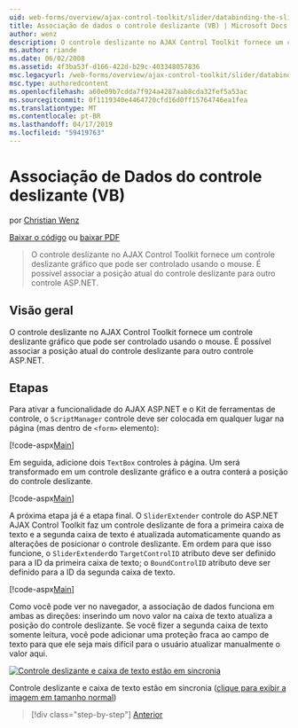 ```yaml
---
uid: web-forms/overview/ajax-control-toolkit/slider/databinding-the-slider-control-vb
title: Associação de dados o controle deslizante (VB) | Microsoft Docs
author: wenz
description: O controle deslizante no AJAX Control Toolkit fornece um controle deslizante gráfico que pode ser controlado usando o mouse. É possível associar o positio atual...
ms.author: riande
ms.date: 06/02/2008
ms.assetid: 4f3ba53f-d166-422d-b29c-403348057836
msc.legacyurl: /web-forms/overview/ajax-control-toolkit/slider/databinding-the-slider-control-vb
msc.type: authoredcontent
ms.openlocfilehash: a60e09b7cdda7f924a4287aab8cda32fef5a53ac
ms.sourcegitcommit: 0f1119340e4464720cfd16d0ff15764746ea1fea
ms.translationtype: MT
ms.contentlocale: pt-BR
ms.lasthandoff: 04/17/2019
ms.locfileid: "59419763"
---
```

# <a name="databinding-the-slider-control-vb"></a>Associação de Dados do controle deslizante (VB)

por [Christian Wenz](https://github.com/wenz)

[Baixar o código](http://download.microsoft.com/download/9/3/f/93f8daea-bebd-4821-833b-95205389c7d0/Slider0.vb.zip) ou [baixar PDF](http://download.microsoft.com/download/2/d/c/2dc10e34-6983-41d4-9c08-f78f5387d32b/slider0VB.pdf)

> O controle deslizante no AJAX Control Toolkit fornece um controle deslizante gráfico que pode ser controlado usando o mouse. É possível associar a posição atual do controle deslizante para outro controle ASP.NET.


## <a name="overview"></a>Visão geral

O controle deslizante no AJAX Control Toolkit fornece um controle deslizante gráfico que pode ser controlado usando o mouse. É possível associar a posição atual do controle deslizante para outro controle ASP.NET.

## <a name="steps"></a>Etapas

Para ativar a funcionalidade do AJAX ASP.NET e o Kit de ferramentas de controle, o `ScriptManager` controle deve ser colocada em qualquer lugar na página (mas dentro de `<form>` elemento):

[!code-aspx[Main](databinding-the-slider-control-vb/samples/sample1.aspx)]

Em seguida, adicione dois `TextBox` controles à página. Um será transformado em um controle deslizante gráfico e a outra conterá a posição do controle deslizante.

[!code-aspx[Main](databinding-the-slider-control-vb/samples/sample2.aspx)]

A próxima etapa já é a etapa final. O `SliderExtender` controle do ASP.NET AJAX Control Toolkit faz um controle deslizante de fora a primeira caixa de texto e a segunda caixa de texto é atualizada automaticamente quando as alterações de posicionar o controle deslizante. Em ordem para que isso funcione, o `SliderExtender`do `TargetControlID` atributo deve ser definido para a ID da primeira caixa de texto; o `BoundControlID` atributo deve ser definido para a ID da segunda caixa de texto.

[!code-aspx[Main](databinding-the-slider-control-vb/samples/sample3.aspx)]

Como você pode ver no navegador, a associação de dados funciona em ambas as direções: inserindo um novo valor na caixa de texto atualiza a posição do controle deslizante. Se você fizer a segunda caixa de texto somente leitura, você pode adicionar uma proteção fraca ao campo de texto para que ele seja mais difícil para o usuário atualizar manualmente o valor aqui.


[![Controle deslizante e caixa de texto estão em sincronia](databinding-the-slider-control-vb/_static/image2.png)](databinding-the-slider-control-vb/_static/image1.png)

Controle deslizante e caixa de texto estão em sincronia ([clique para exibir a imagem em tamanho normal](databinding-the-slider-control-vb/_static/image3.png))

> [!div class="step-by-step"]
> [Anterior](using-the-slider-control-with-auto-postback-vb.md)
